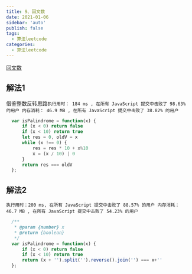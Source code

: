 ```yaml
---
title: 9、回文数
date: 2021-01-06
sidebar: 'auto'
publish: false
tags: 
  - 算法leetcode
categories:
  - 算法leetcode
---
```


[回文数](https://leetcode-cn.com/problems/palindrome-number/)

## 解法1
借鉴整数反转思路`执行用时： 184 ms , 在所有 JavaScript 提交中击败了 98.63% 的用户 内存消耗： 46.9 MB , 在所有 JavaScript 提交中击败了 38.82% 的用户`
  ```javascript
    var isPalindrome = function(x) {
        if (x < 0) return false
        if (x < 10) return true
        let res = 0, oldV = x
        while (x !== 0) {
            res = res * 10 + x%10
            x = (x / 10) | 0
        }
        return res === oldV
    };
  ```

  ## 解法2
`执行用时：200 ms, 在所有 JavaScript 提交中击败了 88.57% 的用户 内存消耗： 46.7 MB , 在所有 JavaScript 提交中击败了 54.23% 的用户`
  ```javascript
    /**
     * @param {number} x
     * @return {boolean}
     */
    var isPalindrome = function(x) {
        if (x < 0) return false
        if (x < 10) return true
        return (x + '').split('').reverse().join('') === x+''
    };
  ```

